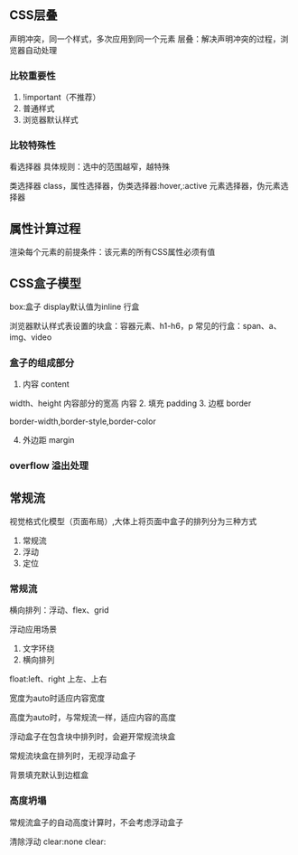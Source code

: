 ## CSS层叠

声明冲突，同一个样式，多次应用到同一个元素
层叠：解决声明冲突的过程，浏览器自动处理

### 比较重要性
1. !important（不推荐）
2. 普通样式
3. 浏览器默认样式


### 比较特殊性

看选择器
具体规则：选中的范围越窄，越特殊

类选择器 class，属性选择器，伪类选择器:hover,:active
元素选择器，伪元素选择器

## 属性计算过程

渲染每个元素的前提条件：该元素的所有CSS属性必须有值


## CSS盒子模型

 box:盒子
 display默认值为inline 行盒

 浏览器默认样式表设置的块盒：容器元素、h1-h6，p
 常见的行盒：span、a、img、video

 ### 盒子的组成部分

1. 内容 content

width、height  内容部分的宽高
内容
2. 填充 padding
3. 边框 border

border-width,border-style,border-color

4. 外边距 margin

### overflow 溢出处理


## 常规流

视觉格式化模型（页面布局）,大体上将页面中盒子的排列分为三种方式
1. 常规流
2. 浮动
3. 定位

### 常规流

横向排列：浮动、flex、grid

浮动应用场景
1. 文字环绕
2. 横向排列

float:left、right 上左、上右

宽度为auto时适应内容宽度

高度为auto时，与常规流一样，适应内容的高度

浮动盒子在包含块中排列时，会避开常规流块盒

常规流块盒在排列时，无视浮动盒子

背景填充默认到边框盒

### 高度坍塌

常规流盒子的自动高度计算时，不会考虑浮动盒子

清除浮动
clear:none
clear: